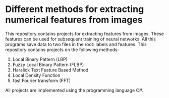 # Different methods for extracting numerical features from images
This repository contains projects for extracting features from images. These features can be used for subsequent training of neural networks. All this programs save data to two files in the root: labels and features.
This repository contains projects on the following methods:
1. Local Binary Pattern (LBP)
2. Fuzzy Local Binary Pattern (FLBP)
3. Haralick Text Feature Based Method
4. Local Density Function
5. fast Fourier transform (FFT)

All projects are implemented using the programming language C#.


